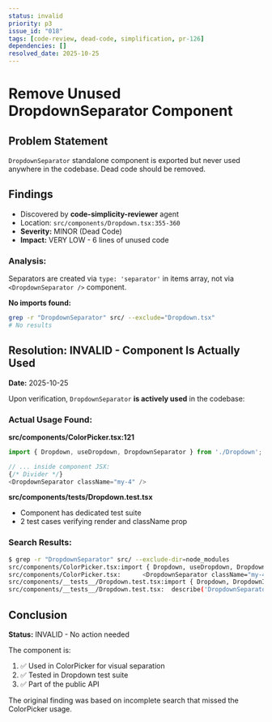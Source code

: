 ```yaml
---
status: invalid
priority: p3
issue_id: "018"
tags: [code-review, dead-code, simplification, pr-126]
dependencies: []
resolved_date: 2025-10-25
---
```


# Remove Unused DropdownSeparator Component

## Problem Statement

`DropdownSeparator` standalone component is exported but never used anywhere in the codebase. Dead code should be removed.

## Findings

- Discovered by **code-simplicity-reviewer** agent
- Location: `src/components/Dropdown.tsx:355-360`
- **Severity:** MINOR (Dead Code)
- **Impact:** VERY LOW - 6 lines of unused code

### Analysis:

Separators are created via `type: 'separator'` in items array, not via `<DropdownSeparator />` component.

**No imports found:**
```bash
grep -r "DropdownSeparator" src/ --exclude="Dropdown.tsx"
# No results
```

## Resolution: INVALID - Component Is Actually Used

**Date:** 2025-10-25

Upon verification, `DropdownSeparator` **is actively used** in the codebase:

### Actual Usage Found:

**src/components/ColorPicker.tsx:121**
```typescript
import { Dropdown, useDropdown, DropdownSeparator } from './Dropdown';

// ... inside component JSX:
{/* Divider */}
<DropdownSeparator className="my-4" />
```

**src/components/__tests__/Dropdown.test.tsx**
- Component has dedicated test suite
- 2 test cases verifying render and className prop

### Search Results:
```bash
$ grep -r "DropdownSeparator" src/ --exclude-dir=node_modules
src/components/ColorPicker.tsx:import { Dropdown, useDropdown, DropdownSeparator } from './Dropdown';
src/components/ColorPicker.tsx:      <DropdownSeparator className="my-4" />
src/components/__tests__/Dropdown.test.tsx:import { Dropdown, DropdownItem, DropdownSeparator, useDropdown } from '../Dropdown';
src/components/__tests__/Dropdown.test.tsx:  describe('DropdownSeparator Component', () => {
```

## Conclusion

**Status:** INVALID - No action needed

The component is:
1. ✅ Used in ColorPicker for visual separation
2. ✅ Tested in Dropdown test suite
3. ✅ Part of the public API

The original finding was based on incomplete search that missed the ColorPicker usage.
